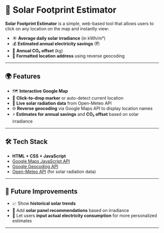 # 🔆 Solar Footprint Estimator

**Solar Footprint Estimator** is a simple, web-based tool that allows users to click on any location on the map and instantly view:

- ☀ **Average daily solar irradiance** (in kWh/m²)  
- 💰 **Estimated annual electricity savings** (₹)  
- 🌱 **Annual CO₂ offset** (kg)  
- 📍 **Formatted location address** using reverse geocoding  

---

## 🌍 Features

- 🗺 **Interactive Google Map**  
- 📌 **Click-to-drop marker** or auto-detect current location  
- 🔄 **Live solar radiation data** from Open-Meteo API  
- 🌐 **Reverse geocoding** via Google Maps API to display location names  
- ⚡ **Estimates for annual savings** and **CO₂ offset** based on solar irradiance  

---

## 🛠 Tech Stack

- **HTML + CSS + JavaScript**  
- [Google Maps JavaScript API](https://developers.google.com/maps/documentation/javascript/overview)  
- [Google Geocoding API](https://developers.google.com/maps/documentation/geocoding)  
- [Open-Meteo API](https://open-meteo.com/) (for solar radiation data)  

---

## 🧠 Future Improvements

- 📈 Show **historical solar trends**  
- 🔋 Add **solar panel recommendations** based on irradiance  
- 🧾 Let users **input actual electricity consumption** for more personalized estimates  

---
